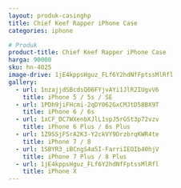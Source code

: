 ```yaml
---
layout: produk-casinghp
title: Chief Keef Rapper iPhone Case
categories: iphone

# Produk
product-title: Chief Keef Rapper iPhone Case
harga: 90000
sku: hn-4025
image-drive: 1jE4kppsHguz_FLf6Y2hdNfFptssMlRfl
gallery:
  - url: 1nzajjdSBcdsQ06FYjvAYi1JlR2IUgvV6
    title: iPhone 5 / 5s / SE
  - url: 1PDh9jiFHcmi-2qDY062GxCMJtD58BX9T
    title: iPhone 6 / 6s
  - url: 1xCF_DC7WXenbXJlL1spJ5rGSt3p72vzv
    title: iPhone 6 Plus / 6s Plus
  - url: 1Z9SSjFSrA2K3-Y2ckVY9DrzbrqKWR4te
    title: iPhone 7 / 8
  - url: 1SBYR3_iBCngS4a5I-FarriIEOIb40hjV
    title: iPhone 7 Plus / 8 Plus
  - url: 1jE4kppsHguz_FLf6Y2hdNfFptssMlRfl
    title: iPhone X
---
```

